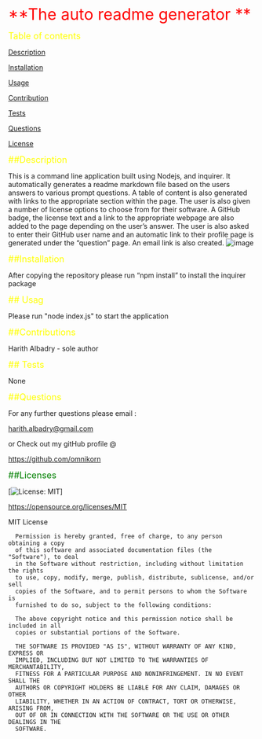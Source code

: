  <font size ="6"><span style="color:red"> **The auto readme generator **</span></font>

  <font size="4" style="color:yellow"> Table of contents </font>

  <a href="#des">Description</a>

  <a href="#inst">Installation</a>

  <a href="#use">Usage</a>

  <a href="cont">Contribution</a>

  <a href="#test">Tests</a>

  <a href="#quest">Questions</a>

  <a href="#lic">License</a>

  
  <font id="des" size="4" style="color:yellow"> ##Description </font>

This is a command line application built using Nodejs, and inquirer. It automatically generates a readme markdown file based on the users answers to various prompt questions. 
A table of content is also generated with links to the appropriate section within the page. 
The user is also given a number of license options to choose from for their software. A GitHub badge, the license text and a link to the appropriate webpage are also added to the page depending on the user’s answer. 
The user is also asked to enter their GitHub user name and an automatic link to their profile page is generated under the “question” page. An email link is also created. 
![image](https://user-images.githubusercontent.com/75341811/115892373-fdf49100-a44e-11eb-86cf-c80e97843e9c.png)
  

  <font size="4" id="inst" style="color:yellow"> ##Installation </font>

 After copying the repository please run “npm install” to install the inquirer package 

  <font size="4" id="use" style="color:yellow">## Usag </font>

  Please run "node index.js" to start the application

  <font size="4" id="cont" style="color:yellow"> ##Contributions </font>

  Harith Albadry - sole author

  <font size="4" id="test" style="color:yellow">## Tests </font>

  None

<font size="4" id="quest" style="color:yellow"> ##Questions </font>

For any further questions please email :

harith.albadry@gmail.com

or Check out my gitHub profile @

https://github.com/omnikorn

  <font size="4" id="lic" style="color:green"> ##Licenses </font>

  

  [![License: MIT](https://img.shields.io/badge/License-MIT-yellow.svg)]

  https://opensource.org/licenses/MIT

  MIT License

      
      
      Permission is hereby granted, free of charge, to any person obtaining a copy
      of this software and associated documentation files (the "Software"), to deal
      in the Software without restriction, including without limitation the rights
      to use, copy, modify, merge, publish, distribute, sublicense, and/or sell
      copies of the Software, and to permit persons to whom the Software is
      furnished to do so, subject to the following conditions:
      
      The above copyright notice and this permission notice shall be included in all
      copies or substantial portions of the Software.
      
      THE SOFTWARE IS PROVIDED "AS IS", WITHOUT WARRANTY OF ANY KIND, EXPRESS OR
      IMPLIED, INCLUDING BUT NOT LIMITED TO THE WARRANTIES OF MERCHANTABILITY,
      FITNESS FOR A PARTICULAR PURPOSE AND NONINFRINGEMENT. IN NO EVENT SHALL THE
      AUTHORS OR COPYRIGHT HOLDERS BE LIABLE FOR ANY CLAIM, DAMAGES OR OTHER
      LIABILITY, WHETHER IN AN ACTION OF CONTRACT, TORT OR OTHERWISE, ARISING FROM,
      OUT OF OR IN CONNECTION WITH THE SOFTWARE OR THE USE OR OTHER DEALINGS IN THE
      SOFTWARE.
  
  
